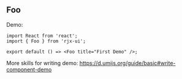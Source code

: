 ## Foo

Demo:

```tsx
import React from 'react';
import { Foo } from 'rjx-ui';

export default () => <Foo title="First Demo" />;
```

More skills for writing demo: https://d.umijs.org/guide/basic#write-component-demo
